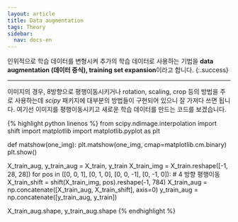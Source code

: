 ```yaml
---
layout: article
title: Data augmentation
tags: Theory
sidebar:
  nav: docs-en
---
```



인위적으로 학습 데이터를 변형시켜 추가의 학습 데이터로 사용하는 기법을 **data augmentation (데이터 증식), training set expansion**이라고 합니다.
{:.success}

<!--more-->

---

이미지의 경우, 8방향으로 평행이동시키거나 rotation, scaling, crop 등의 방법을 주로 사용하는데 *scipy* 패키지에 대부분의 방법들이 구현되어 있으니 잘 가져다 쓰면 됩니다. 여기선 이미지를 평행이동시키고 새로운 학습 데이터를 만드는 코드를 보겠습니다. <br>


{% highlight python linenos %}
from scipy.ndimage.interpolation import shift
import matplotlib
import matplotlib.pyplot as plt

def matshow(one_img):
    plt.matshow(one_img, cmap=matplotlib.cm.binary)
    plt.show()

X_train_aug, y_train_aug = X_train, y_train
X_train_img = X_train.reshape([-1, 28, 28])
for pos in ([0, 0, 1], [0, 1, 0], [0, 0, -1], [0, -1, 0]):  # 4 방향 평행이동
    X_train_shift = shift(X_train_img, pos).reshape(-1, 784)
    X_train_aug = np.concatenate([X_train_aug, X_train_shift], axis=0)
    y_train_aug = np.concatenate([y_train_aug, y_train])

X_train_aug.shape, y_train_aug.shape
{% endhighlight %}
